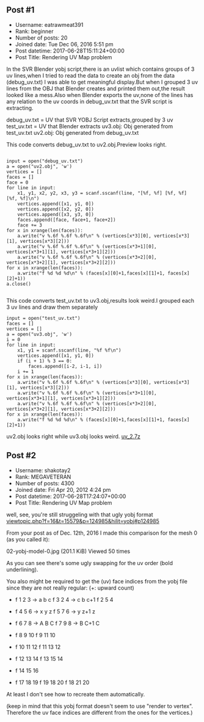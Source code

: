 ## Post #1
- Username: eatrawmeat391
- Rank: beginner
- Number of posts: 20
- Joined date: Tue Dec 06, 2016 5:51 pm
- Post datetime: 2017-06-28T15:11:24+00:00
- Post Title: Rendering UV Map problem

In the SVR Blender yobj script,there is an uvlist which contains groups of 3 uv lines,when I tried to read the data to create an obj from the data (debug_uv.txt) I was able to get meaningful display.But when I grouped 3 uv lines from the OBJ that Blender creates and printed them out,the result looked like a mess.Also when Blender exports the uv,none of the lines has any relation to the uv coords in debug_uv.txt that the SVR script is extracting.

debug_uv.txt = UV that SVR YOBJ Script extracts,grouped by 3 uv
test_uv.txt = UV that Blender extracts
uv3.obj: Obj generated from test_uv.txt
uv2.obj: Obj generated from debug_uv.txt

This code converts debug_uv.txt to uv2.obj.Preview looks right.

```

input = open("debug_uv.txt")
a = open("uv2.obj", 'w')
vertices = []
faces = []
face = 0
for line in input:
    x1, y1, x2, y2, x3, y3 = scanf.sscanf(line, "[%f, %f] [%f, %f] [%f, %f]\n")
    vertices.append([x1, y1, 0])
    vertices.append([x2, y2, 0])
    vertices.append([x3, y3, 0])
    faces.append([face, face+1, face+2])
    face += 3
for x in xrange(len(faces)):
    a.write("v %.6f %.6f %.6f\n" % (vertices[x*3][0], vertices[x*3][1], vertices[x*3][2]))
    a.write("v %.6f %.6f %.6f\n" % (vertices[x*3+1][0], vertices[x*3+1][1], vertices[x*3+1][2]))
    a.write("v %.6f %.6f %.6f\n" % (vertices[x*3+2][0], vertices[x*3+2][1], vertices[x*3+2][2]))
for x in xrange(len(faces)):
    a.write("f %d %d %d\n" % (faces[x][0]+1,faces[x][1]+1, faces[x][2]+1))
a.close()


```


This code converts test_uv.txt to uv3.obj,results look weird.I grouped each 3 uv lines and draw them separately

```
input = open("test_uv.txt")
faces = []
vertices = []
a = open("uv3.obj", 'w')
i = 0
for line in input:
    x1, y1 = scanf.sscanf(line, "%f %f\n")
    vertices.append([x1, y1, 0])
    if (i + 1) % 3 == 0:
        faces.append([i-2, i-1, i])        
    i += 1
for x in xrange(len(faces)):
    a.write("v %.6f %.6f %.6f\n" % (vertices[x*3][0], vertices[x*3][1], vertices[x*3][2]))
    a.write("v %.6f %.6f %.6f\n" % (vertices[x*3+1][0], vertices[x*3+1][1], vertices[x*3+1][2]))
    a.write("v %.6f %.6f %.6f\n" % (vertices[x*3+2][0], vertices[x*3+2][1], vertices[x*3+2][2]))
for x in xrange(len(faces)):
    a.write("f %d %d %d\n" % (faces[x][0]+1,faces[x][1]+1, faces[x][2]+1))

```

uv2.obj looks right while uv3.obj looks weird.
[uv_2.7z](https://xentaxbackup.github.io/file/13040_uv_2.7z)
## Post #2
- Username: shakotay2
- Rank: MEGAVETERAN
- Number of posts: 4300
- Joined date: Fri Apr 20, 2012 4:24 pm
- Post datetime: 2017-06-28T17:24:07+00:00
- Post Title: Rendering UV Map problem

well, see, you're still struggeling with that ugly yobj format  
[viewtopic.php?f=16&t=15579&p=124985&hilit=yobj#p124985](http://forum.xentax.com/viewtopic.php?f=16&t=15579&p=124985&hilit=yobj#p124985)

From your post as of Dec. 12th, 2016 I made this comparison for the mesh 0 (as you called it):



02-yobj-model-0.jpg (201.1 KiB) Viewed 50 times


As you can see there's some ugly swapping for the uv order (bold underlining).

You also might be required to get the (uv) face indices from the yobj file since they are not really regular:
(+: upward count)
+ f 1 2 3 -> a b c
f 3 2 4 -> c b c+1
f 2 5 4
+ f 4 5 6 -> x y z
f 5 7 6 -> y z+1 z

+ f 6 7 8 -> A B C
f 7 9 8 -> B C+1 C
+ f 8 9 10
f 9 11 10
+ f 10 11 12
f 11 13 12
+ f 12 13 14
f 13 15 14

+ f 14 15 16
+ f 17 18 19
f 19 18 20
f 18 21 20

At least I don't see how to recreate them automatically.

(keep in mind that this yobj format doesn't seem to use "render to vertex". Therefore the uv face indices are different from the ones for the vertices.)
